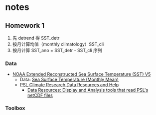 # notes

## Homework 1

1. 先 detrend 得 SST_detr
2. 按月计算均值（monthly climatology）SST_cli
3. 按月计算 SST_ano = SST_detr - SST_cli 序列

### Data

- [NOAA Extended Reconstructed Sea Surface Temperature (SST) V5](https://psl.noaa.gov/data/gridded/data.noaa.ersst.v5.html)
  - Data: [Sea Surface Temperature (Monthly Mean)](https://downloads.psl.noaa.gov/Datasets/noaa.ersst.v5/sst.mnmean.nc)
  - [PSL Climate Research Data Resources and Help](https://psl.noaa.gov/data/gridded/help.html)
    - [Data Resources: Display and Analysis tools that read PSL's netCDF files](https://psl.noaa.gov/data/gridded_help/tools.html#matlab)

### Toolbox
